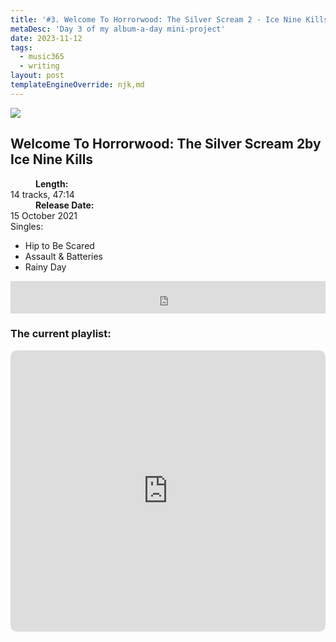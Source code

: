 ```yaml
---
title: '#3. Welcome To Horrorwood: The Silver Scream 2 - Ice Nine Kills'
metaDesc: 'Day 3 of my album-a-day mini-project'
date: 2023-11-12
tags:
  - music365
  - writing
layout: post
templateEngineOverride: njk,md
---
```


<aside class="album-profile" style="--shadow: rgb(40,45,60)">
  <div class="album-profile__image">
    <img crossorigin="anonymous" src="https://lastfm.freetls.fastly.net/i/u/770x0/1e757535e9e0ebbca3178f670756581d.jpg#1e757535e9e0ebbca3178f670756581d"/>
  </div>
  <div class="aside__content">
    <h1><strong>Welcome To Horrorwood: The Silver Scream 2</strong>by Ice Nine Kills</h1>
    <dl>
      <div>
        <dd><strong>Length:</strong></dd>
        <dt>14 tracks, 47:14</dt>
      </div>
      <div>
        <dd><strong>Release Date:</strong></dd>
        <dt>15 October 2021</dt>
      </div>
      <div class="singles">
        <span>Singles:</span>
        <ul>
          <li>Hip to Be Scared</li>
          <li>Assault & Batteries</li>
          <li>Rainy Day</li>
        </ul>
      </div>
    </dl>
    <div class="color-grid" style="--opacity: 1;">
      <div class="color-grid__container">
					<span class="color color--1" style="--firstColor: rgb(40,45,60)"></span>
					<span class="color color--2" style="--secondaryColor: rgb(154,166,174)"></span>
					<span class="color color--3" style="--thirdColor: rgb(107,124,153)"></span>
      </div>
    </div>
  </div>
</aside>

<iframe width="100%" height="52" src="https://odesli.co/embed/?url=https%3A%2F%2Falbum.link%2Fi%2F1589012290&theme=light" frameborder="0" allowfullscreen sandbox="allow-same-origin allow-scripts allow-presentation allow-popups allow-popups-to-escape-sandbox" allow="clipboard-read; clipboard-write"></iframe>

### The current playlist:

<iframe allow="autoplay *; encrypted-media *; fullscreen *; clipboard-write" frameborder="0" height="450" style="width:100%;max-width:660px;overflow:hidden;border-radius:10px;" sandbox="allow-forms allow-popups allow-same-origin allow-scripts allow-storage-access-by-user-activation allow-top-navigation-by-user-activation" src="https://embed.music.apple.com/gb/playlist/music365/pl.u-AkAmEd9ix4MAZYJ"></iframe>
